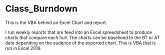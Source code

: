 # Class_Burndown
This is the VBA behind an Excel Chart and report.

I run weekly reports that are feed into an Excel spreedsheet to produce charts that compare each hull. The charts can be baselined to the BT or AT date depending on the audence of the exported chart. This is VBA that is run in Excel 2016.
